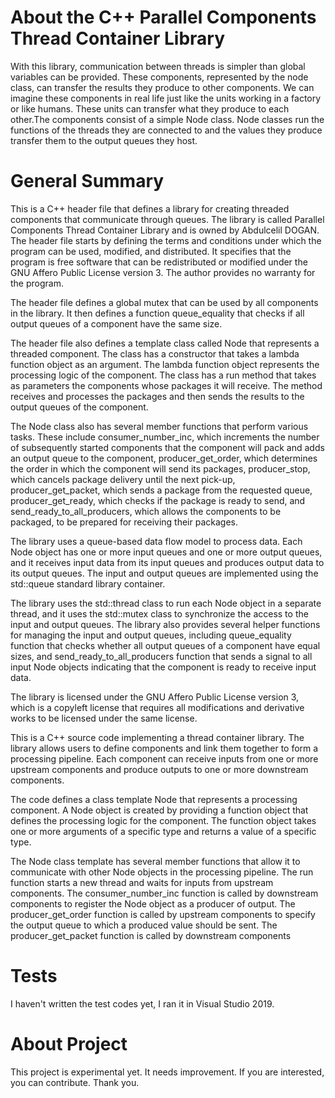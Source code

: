 # About the C++ Parallel Components Thread Container Library
With this library, communication between threads is simpler than global variables can be provided.
These components, represented by the node class, can transfer the results they produce to other components.
We can imagine these components in real life just like the units working in a factory or like humans.
These units can transfer what they produce to each other.The components consist of a simple Node class.
Node classes run the functions of the threads they are connected to and the values they produce
transfer them to the output queues they host.


# General Summary
This is a C++ header file that defines a library for creating threaded components that communicate through queues. The library is called Parallel Components Thread Container Library and is owned by Abdulcelil DOGAN. The header file starts by defining the terms and conditions under which the program can be used, modified, and distributed. It specifies that the program is free software that can be redistributed or modified under the GNU Affero Public License version 3. The author provides no warranty for the program.

The header file defines a global mutex that can be used by all components in the library. It then defines a function queue_equality that checks if all output queues of a component have the same size.

The header file also defines a template class called Node that represents a threaded component. The class has a constructor that takes a lambda function object as an argument. The lambda function object represents the processing logic of the component. The class has a run method that takes as parameters the components whose packages it will receive. The method receives and processes the packages and then sends the results to the output queues of the component.


The Node class also has several member functions that perform various tasks. These include consumer_number_inc, which increments the number of subsequently started components that the component will pack and adds an output queue to the component, producer_get_order, which determines the order in which the component will send its packages, producer_stop, which cancels package delivery until the next pick-up, producer_get_packet, which sends a package from the requested queue, producer_get_ready, which checks if the package is ready to send, and send_ready_to_all_producers, which allows the components to be packaged, to be prepared for receiving their packages.

The library uses a queue-based data flow model to process data. Each Node object has one or more input queues and one or more output queues, and it receives input data from its input queues and produces output data to its output queues. The input and output queues are implemented using the std::queue standard library container.

The library uses the std::thread class to run each Node object in a separate thread, and it uses the std::mutex class to synchronize the access to the input and output queues. The library also provides several helper functions for managing the input and output queues, including queue_equality function that checks whether all output queues of a component have equal sizes, and send_ready_to_all_producers function that sends a signal to all input Node objects indicating that the component is ready to receive input data.

The library is licensed under the GNU Affero Public License version 3, which is a copyleft license that requires all modifications and derivative works to be licensed under the same license.

This is a C++ source code implementing a thread container library. The library allows users to define components and link them together to form a processing pipeline. Each component can receive inputs from one or more upstream components and produce outputs to one or more downstream components.

The code defines a class template Node that represents a processing component. A Node object is created by providing a function object that defines the processing logic for the component. The function object takes one or more arguments of a specific type and returns a value of a specific type.

The Node class template has several member functions that allow it to communicate with other Node objects in the processing pipeline. The run function starts a new thread and waits for inputs from upstream components. The consumer_number_inc function is called by downstream components to register the Node object as a producer of output. The producer_get_order function is called by upstream components to specify the output queue to which a produced value should be sent. The producer_get_packet function is called by downstream components 


# Tests

I haven't written the test codes yet, I ran it in Visual Studio 2019.

# About Project
This project is experimental yet. It needs improvement. If you are interested, you can contribute. Thank you.

